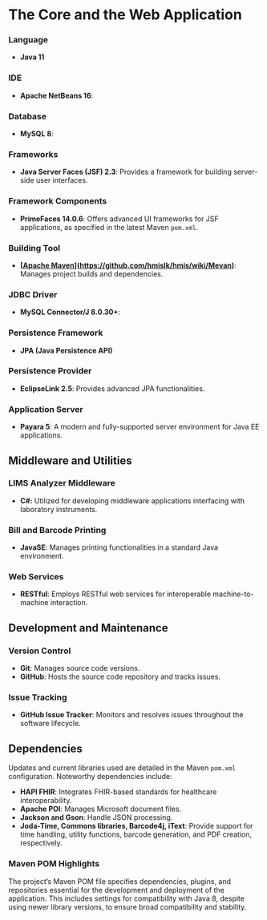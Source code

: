 
# The Core and the Web Application

### Language
- **Java 11**

### IDE
- **Apache NetBeans 16**: 

### Database
- **MySQL 8**: 

### Frameworks
- **Java Server Faces (JSF) 2.3**: Provides a framework for building server-side user interfaces.

### Framework Components
- **PrimeFaces 14.0.6**: Offers advanced UI frameworks for JSF applications, as specified in the latest Maven `pom.xml`.

### Building Tool
- **[[Apache Maven](https://github.com/hmislk/hmis/wiki/Mevan)](https://github.com/hmislk/hmis/wiki/Mevan)**: Manages project builds and dependencies.

### JDBC Driver
- **MySQL Connector/J 8.0.30+**: 

### Persistence Framework
- **JPA (Java Persistence API)**

### Persistence Provider
- **EclipseLink 2.5**: Provides advanced JPA functionalities.

### Application Server
- **Payara 5**: A modern and fully-supported server environment for Java EE applications.

## Middleware and Utilities

### LIMS Analyzer Middleware
- **C#:** Utilized for developing middleware applications interfacing with laboratory instruments.

### Bill and Barcode Printing
- **JavaSE**: Manages printing functionalities in a standard Java environment.

### Web Services
- **RESTful**: Employs RESTful web services for interoperable machine-to-machine interaction.

## Development and Maintenance

### Version Control
- **Git**: Manages source code versions.
- **GitHub**: Hosts the source code repository and tracks issues.

### Issue Tracking
- **GitHub Issue Tracker**: Monitors and resolves issues throughout the software lifecycle.

## Dependencies
Updates and current libraries used are detailed in the Maven `pom.xml` configuration. Noteworthy dependencies include:
- **HAPI FHIR**: Integrates FHIR-based standards for healthcare interoperability.
- **Apache POI**: Manages Microsoft document files.
- **Jackson and Gson**: Handle JSON processing.
- **Joda-Time, Commons libraries, Barcode4j, iText**: Provide support for time handling, utility functions, barcode generation, and PDF creation, respectively.

### Maven POM Highlights
The project’s Maven POM file specifies dependencies, plugins, and repositories essential for the development and deployment of the application. This includes settings for compatibility with Java 8, despite using newer library versions, to ensure broad compatibility and stability.


